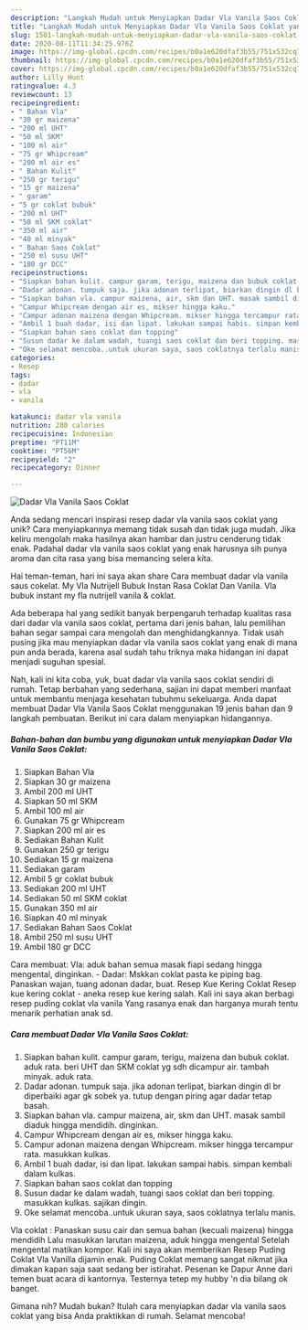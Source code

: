 ```yaml
---
description: "Langkah Mudah untuk Menyiapkan Dadar Vla Vanila Saos Coklat yang Enak"
title: "Langkah Mudah untuk Menyiapkan Dadar Vla Vanila Saos Coklat yang Enak"
slug: 1501-langkah-mudah-untuk-menyiapkan-dadar-vla-vanila-saos-coklat-yang-enak
date: 2020-08-11T11:34:25.976Z
image: https://img-global.cpcdn.com/recipes/b0a1e620dfaf3b55/751x532cq70/dadar-vla-vanila-saos-coklat-foto-resep-utama.jpg
thumbnail: https://img-global.cpcdn.com/recipes/b0a1e620dfaf3b55/751x532cq70/dadar-vla-vanila-saos-coklat-foto-resep-utama.jpg
cover: https://img-global.cpcdn.com/recipes/b0a1e620dfaf3b55/751x532cq70/dadar-vla-vanila-saos-coklat-foto-resep-utama.jpg
author: Lilly Hunt
ratingvalue: 4.3
reviewcount: 13
recipeingredient:
- " Bahan Vla"
- "30 gr maizena"
- "200 ml UHT"
- "50 ml SKM"
- "100 ml air"
- "75 gr Whipcream"
- "200 ml air es"
- " Bahan Kulit"
- "250 gr terigu"
- "15 gr maizena"
- " garam"
- "5 gr coklat bubuk"
- "200 ml UHT"
- "50 ml SKM coklat"
- "350 ml air"
- "40 ml minyak"
- " Bahan Saos Coklat"
- "250 ml susu UHT"
- "180 gr DCC"
recipeinstructions:
- "Siapkan bahan kulit. campur garam, terigu, maizena dan bubuk coklat. aduk rata. beri UHT dan SKM coklat yg sdh dicampur air. tambah minyak. aduk rata."
- "Dadar adonan. tumpuk saja. jika adonan terlipat, biarkan dingin dl br diperbaiki agar gk sobek ya. tutup dengan piring agar dadar tetap basah."
- "Siapkan bahan vla. campur maizena, air, skm dan UHT. masak sambil diaduk hingga mendidih. dinginkan."
- "Campur Whipcream dengan air es, mikser hingga kaku."
- "Campur adonan maizena dengan Whipcream. mikser hingga tercampur rata. masukkan kulkas."
- "Ambil 1 buah dadar, isi dan lipat. lakukan sampai habis. simpan kembali dalam kulkas."
- "Siapkan bahan saos coklat dan topping"
- "Susun dadar ke dalam wadah, tuangi saos coklat dan beri topping. masukkan kulkas. sajikan dingin."
- "Oke selamat mencoba..untuk ukuran saya, saos coklatnya terlalu manis."
categories:
- Resep
tags:
- dadar
- vla
- vanila

katakunci: dadar vla vanila 
nutrition: 280 calories
recipecuisine: Indonesian
preptime: "PT11M"
cooktime: "PT56M"
recipeyield: "2"
recipecategory: Dinner

---
```



![Dadar Vla Vanila Saos Coklat](https://img-global.cpcdn.com/recipes/b0a1e620dfaf3b55/751x532cq70/dadar-vla-vanila-saos-coklat-foto-resep-utama.jpg)

Anda sedang mencari inspirasi resep dadar vla vanila saos coklat yang unik? Cara menyiapkannya memang tidak susah dan tidak juga mudah. Jika keliru mengolah maka hasilnya akan hambar dan justru cenderung tidak enak. Padahal dadar vla vanila saos coklat yang enak harusnya sih punya aroma dan cita rasa yang bisa memancing selera kita.

Hai teman-teman, hari ini saya akan share Cara membuat dadar vla vanila saus cokelat. My Vla Nutrijell Bubuk Instan Rasa Coklat Dan Vanila. Vla bubuk instant my fla nutrijell vanila &amp; coklat.

Ada beberapa hal yang sedikit banyak berpengaruh terhadap kualitas rasa dari dadar vla vanila saos coklat, pertama dari jenis bahan, lalu pemilihan bahan segar sampai cara mengolah dan menghidangkannya. Tidak usah pusing jika mau menyiapkan dadar vla vanila saos coklat yang enak di mana pun anda berada, karena asal sudah tahu triknya maka hidangan ini dapat menjadi suguhan spesial.


Nah, kali ini kita coba, yuk, buat dadar vla vanila saos coklat sendiri di rumah. Tetap berbahan yang sederhana, sajian ini dapat memberi manfaat untuk membantu menjaga kesehatan tubuhmu sekeluarga. Anda dapat membuat Dadar Vla Vanila Saos Coklat menggunakan 19 jenis bahan dan 9 langkah pembuatan. Berikut ini cara dalam menyiapkan hidangannya.

<!--inarticleads1-->

##### Bahan-bahan dan bumbu yang digunakan untuk menyiapkan Dadar Vla Vanila Saos Coklat:

1. Siapkan  Bahan Vla
1. Siapkan 30 gr maizena
1. Ambil 200 ml UHT
1. Siapkan 50 ml SKM
1. Ambil 100 ml air
1. Gunakan 75 gr Whipcream
1. Siapkan 200 ml air es
1. Sediakan  Bahan Kulit
1. Gunakan 250 gr terigu
1. Sediakan 15 gr maizena
1. Sediakan  garam
1. Ambil 5 gr coklat bubuk
1. Sediakan 200 ml UHT
1. Sediakan 50 ml SKM coklat
1. Gunakan 350 ml air
1. Siapkan 40 ml minyak
1. Sediakan  Bahan Saos Coklat
1. Ambil 250 ml susu UHT
1. Ambil 180 gr DCC


Cara membuat: Vla: aduk bahan semua masak fiapi sedang hingga mengental, dinginkan. - Dadar: Mskkan coklat pasta ke piping bag. Panaskan wajan, tuang adonan dadar, buat. Resep Kue Kering Coklat Resep kue kering coklat - aneka resep kue kering salah. Kali ini saya akan berbagi resep puding coklat vla vanila Yang rasanya enak dan harganya murah tentu menarik perhatian anak sd. 

<!--inarticleads2-->

##### Cara membuat Dadar Vla Vanila Saos Coklat:

1. Siapkan bahan kulit. campur garam, terigu, maizena dan bubuk coklat. aduk rata. beri UHT dan SKM coklat yg sdh dicampur air. tambah minyak. aduk rata.
1. Dadar adonan. tumpuk saja. jika adonan terlipat, biarkan dingin dl br diperbaiki agar gk sobek ya. tutup dengan piring agar dadar tetap basah.
1. Siapkan bahan vla. campur maizena, air, skm dan UHT. masak sambil diaduk hingga mendidih. dinginkan.
1. Campur Whipcream dengan air es, mikser hingga kaku.
1. Campur adonan maizena dengan Whipcream. mikser hingga tercampur rata. masukkan kulkas.
1. Ambil 1 buah dadar, isi dan lipat. lakukan sampai habis. simpan kembali dalam kulkas.
1. Siapkan bahan saos coklat dan topping
1. Susun dadar ke dalam wadah, tuangi saos coklat dan beri topping. masukkan kulkas. sajikan dingin.
1. Oke selamat mencoba..untuk ukuran saya, saos coklatnya terlalu manis.


Vla coklat : Panaskan susu cair dan semua bahan (kecuali maizena) hingga mendidih Lalu masukkan larutan maizena, aduk hingga mengental Setelah mengental matikan kompor. Kali ini saya akan memberikan Resep Puding Coklat Vla Vanilla dijamin enak. Puding Coklat memang sangat nikmat jika dimakan kapan saja saat sedang ber istirahat. Pesenan ke Dapur Anne dari temen buat acara di kantornya. Testernya tetep my hubby &#39;n dia bilang ok banget. 

Gimana nih? Mudah bukan? Itulah cara menyiapkan dadar vla vanila saos coklat yang bisa Anda praktikkan di rumah. Selamat mencoba!
